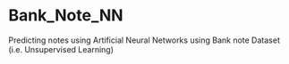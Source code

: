 # Bank_Note_NN
Predicting notes using Artificial Neural Networks using Bank note Dataset (i.e. Unsupervised Learning)

